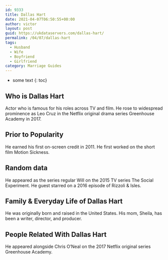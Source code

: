 ```yaml
---
id: 9333
title: Dallas Hart
date: 2021-04-07T06:50:55+00:00
author: victor
layout: post
guid: https://ukdataservers.com/dallas-hart/
permalink: /04/07/dallas-hart
tags:
  - Husband
  - Wife
  - Boyfriend
  - Girlfriend
category: Marriage Guides
---
```


* some text
{: toc}


## Who is Dallas Hart



Actor who is famous for his roles across TV and film. He rose to widespread prominence as Leo Cruz in the Netflix original drama series Greenhouse Academy in 2017.  

                
                
                
## Prior to Popularity



He earned his first on-screen credit in 2011. He first worked on the short film Motion Sickness. 

                
                
                
## Random data



He appeared as the series regular Will on the 2015 TV series The Social Experiment. He guest starred on a 2016 episode of Rizzoli & Isles. 

                
                
                
## Family & Everyday Life of Dallas Hart



He was originally born and raised in the United States. His mom, Sheila, has been a writer, director, and producer.

                
                
                
## People Related With Dallas Hart



He appeared alongside Chris O&#8217;Neal on the 2017 Netflix original series Greenhouse Academy. 

                
              
            
          
          
          